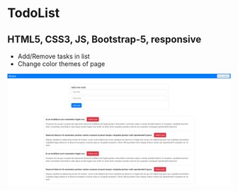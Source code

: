 # TodoList

## HTML5, CSS3, JS, Bootstrap-5, responsive

- Add/Remove tasks in list
- Change color themes of page

![todolist.png](todolist.png)
